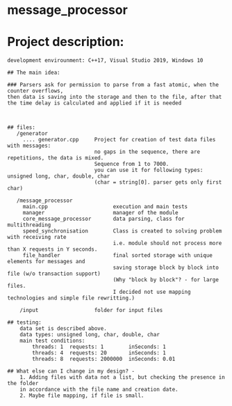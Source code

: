# message_processor


# Project description:
	development envirounment: C++17, Visual Studio 2019, Windows 10
	
	## The main idea:

	### Parsers ask for permission to parse from a fast atomic, when the counter overflows,
	then data is saving into the storage and then to the file, after that the time delay is calculated and applied if it is needed

	
	
	## files:
	   /generator
	     .... generator.cpp     Project for creation of test data files with messages: 
		                        no gaps in the sequence, there are repetitions, the data is mixed.
								Sequence from 1 to 7000.
								you can use it for following types: unsigned long, char, double, char
								(char = string[0]. parser gets only first char)
								
	   /message_processor
	     main.cpp                     execution and main tests
		 manager                      manager of the module
		 core_message_processor       data parsing, class for multithreading
		 speed_synchronisation        Class is created to solving problem with receiving rate
                               		  i.e. module should not process more than X requests in Y seconds.
		 file_handler                 final sorted storage with unique elements for messages and 
		                              saving storage block by block into file (w/o transaction support)
									  (Why "block by block"? - for large files. 
									  I decided not use mapping technologies and simple file rewritting.)
									  
		/input                  folder for input files
		
	## testing:
		data set is described above.
		data types: unsigned long, char, double, char
		main test conditions:
			threads: 1  requests: 1        inSeconds: 1
			threads: 4  requests: 20       inSeconds: 1			
			threads: 8  requests: 2000000  inSeconds: 0.01			
			
	## What else can I change in my design? -
		1. Adding files with data not a list, but checking the presence in the folder
		in accordance with the file name and creation date.
		2. Maybe file mapping, if file is small. 
